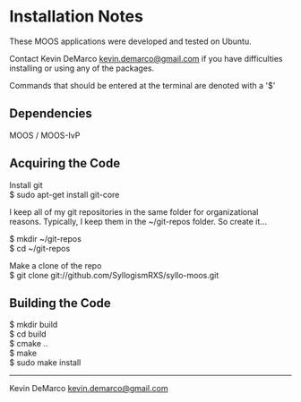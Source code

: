 Installation Notes
================================================================================
These MOOS applications were developed and tested on Ubuntu. 

Contact Kevin DeMarco <kevin.demarco@gmail.com> if you have difficulties 
installing or using any of the packages.

Commands that should be entered at the terminal are denoted with a '$'

Dependencies
------------
MOOS / MOOS-IvP

Acquiring the Code
------------------
Install git  
$ sudo apt-get install git-core

I keep all of my git repositories in the same folder for organizational 
reasons.  Typically, I keep them in the ~/git-repos folder.  So create it...

$ mkdir ~/git-repos  
$ cd ~/git-repos

Make a clone of the repo  
$ git clone git://github.com/SyllogismRXS/syllo-moos.git

Building the Code
-----------------

$ mkdir build  
$ cd build  
$ cmake ..  
$ make  
$ sudo make install  

----------------------------------------
Kevin DeMarco <kevin.demarco@gmail.com>
